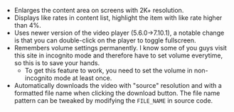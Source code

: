 - Enlarges the content area on screens with 2K+ resolution.
- Displays like rates in content list, highlight the item with like rate higher than 4%.
- Uses newer version of the video player (5.6.0->7.10.1), a notable change is that you can double-click on the player to toggle fullscreen.
- Remembers volume settings permanently. I know some of you guys visit this site in incognito mode and therefore have to set volume everytime, so this is to save your hands.
  - To get this feature to work, you need to set the volume in non-incognito mode at least once.
- Automatically downloads the video with "source" resolution and with a formatted file name when clicking the download button. The file name pattern can be tweaked by modifying the `FILE_NAME` in source code.
